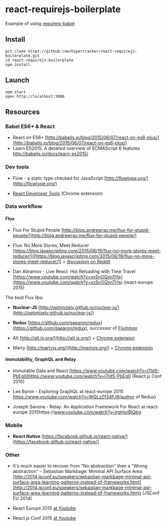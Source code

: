 # react-requirejs-boilerplate

Example of using [requirejs-babel](https://github.com/hipertracker/requirejs-babel)

## Install

```
git clone https://github.com/hipertracker/react-requirejs-boilerplate.git
cd react-requirejs-boilerplate
npm install
```

## Launch

```
npm start
open http://localhost:3000
```

## Resources 

### Babel ES6+ & React

* React on ES6+ [http://babeljs.io/blog/2015/06/07/react-on-es6-plus/](http://babeljs.io/blog/2015/06/07/react-on-es6-plus/)
* Learn ES2015. A detailed overview of ECMAScript 6 features http://babeljs.io/docs/learn-es2015/

### Dev tools

* Flow - a static type checked for JavaScript [http://flowtype.org/](http://flowtype.org/)

* [React Developer Tools](https://chrome.google.com/webstore/detail/react-developer-tools/fmkadmapgofadopljbjfkapdkoienihi) (Chrome extension)

### Data workflow

#### Flux

* Flux For Stupid People [http://blog.andrewray.me/flux-for-stupid-people/](http://blog.andrewray.me/flux-for-stupid-people/)

* Flux: No More Stores, Meet Reducer [https://blog.javascripting.com/2015/06/19/flux-no-more-stores-meet-reducer/]([https://blog.javascripting.com/2015/06/19/flux-no-more-stores-meet-reducer/]) + [discussion on Reddit](https://www.reddit.com/r/javascript/comments/3ap0y6/flux_no_more_stores_meet_reducer/)

* Dan Abramov - Live React: Hot Reloading with Time Travel [https://www.youtube.com/watch?v=xsSnOQynTHs](https://www.youtube.com/watch?v=xsSnOQynTHs) (react-europe 2015)

The best Flux libs:

* **Nuclear-JS** [http://optimizely.github.io/nuclear-js/](http://optimizely.github.io/nuclear-js/)

* **Redux** [https://github.com/gaearon/redux](https://github.com/gaearon/redux), successor of [Flummox](http://acdlite.github.io/flummox)

* Alt [http://alt.js.org/](http://alt.js.org/) + [Chrome extension](https://github.com/goatslacker/alt-devtool)

* Marty [http://martyjs.org/](http://martyjs.org/) + [Chrome extension](https://chrome.google.com/…/fifcikknnbggajppebgolpkaambnkpae)

#### Immutability, GraphQL and Relay

* Immutable Data and React [https://www.youtube.com/watch?v=I7IdS-PbEgI](https://www.youtube.com/watch?v=I7IdS-PbEgI) (React.js Conf 2015)

* Lee Byron - Exploring GraphQL at react-europe 2015 https://www.youtube.com/watch?v=WQLzZf34FJ8(author of Redux)

* Joseph Savona - Relay: An Application Framework For React at react-europe 2015https://www.youtube.com/watch?v=IrgHurBjQbg

### Mobile

* **React Native** [https://facebook.github.io/react-native/](https://facebook.github.io/react-native/)

### Other

* It's much easier to recover from "No abstraction" then a "Wrong abstraction"  - Sebastian Markbage: Minimal API Surface Area [http://2014.jsconf.eu/speakers/sebastian-markbage-minimal-api-surface-area-learning-patterns-instead-of-frameworks.html](http://2014.jsconf.eu/speakers/sebastian-markbage-minimal-api-surface-area-learning-patterns-instead-of-frameworks.html) (JSConf EU 2014)
                       
* React Europe 2015 [at Youtube](https://www.youtube.com/channel/UCorlLn2oZfgOJ-FUcF2eZ1A) 

* React.js Conf 2015 [at Youtube](https://www.youtube.com/watch?v=KVZ-P-ZI6W4&list=PLb0IAmt7-GS1cbw4qonlQztYV1TAW0sCr) 

